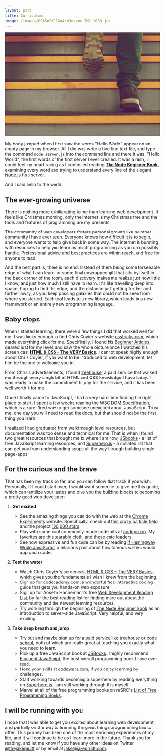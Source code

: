 ```yaml
---
layout: post
title: Curriculum
image: /images/OSASuBX1SGu4kb3ozvne_IMG_1088.jpg
---
```


![](/images/OSASuBX1SGu4kb3ozvne_IMG_1088.jpg)

My body jumped when I first saw the words "Hello World" appear on an empty page in my browser.  All I did was write a five-line text file, and type the command `node server.js` into the command line and there it was, "Hello World", the first words of the first server I ever created.  It was a rush, I could feel my heart racing as I continued reading [**The Node Beginner Book**](http://www.nodebeginner.org/), examining every word and trying to understand every line of the elegant [Node.js](http://nodejs.org/) http server.

And I said hello to the world.

## The ever-growing universe

There is nothing more exhiliarating to me than learning web development. It feels like Christmas morning, only the internet is my Christmas tree and the tools and features of programming are my presents.

The community of web developers fosters personal growth like no other community I have ever seen. Everyone knows how difficult it is to begin, and everyone wants to help give back in some way. The internet is bursting with resources to help you learn as much programming as you can possibly handle. Professional advice and best practices are within reach, and free for anyone to read.

And the best part is, there is no end. Instead of there being some forseeable edge of what I can learn, or some final unwrapped gift that sits by itself in the back corner of the room, each discovery makes me realize just how little I know, and just how much I still have to learn. It's like travelling deep into space, hoping to find the edge, and the distance just getting further and further away, as you keep passing galaxies that could not be seen from where you started. Each tool leads to a new library, which leads to a new framework or an entirely new programming language.

## Baby steps

When I started learning, there were a few things I did that worked well for me. I was lucky enough to find Chris Coyier's website [csstricks.com](http://css-tricks.com/), which made everything click for me. Specifically, I found his [Beginner Articles](http://css-tricks.com/category/beginner/), geared just for my level, and saw the whole picture once I watched his screen cast [**HTML & CSS – The VERY Basics**](http://css-tricks.com/video-screencasts/58-html-css-the-very-basics/). I cannot speak highly enough about Chris Coyier, if you want to be introduced to web development, let him be the one to welcome you in.

From Chris's advertisements, I found [treehouse](http://teamtreehouse.com/join/now?utm_source=css-tricks&utm_medium=leaderboard&utm_campaign=css-tricks-april-2014&cid=1148), a paid service that walked me through every single bit of HTML and CSS knowledge I have today. I was ready to make the commitment to pay for the service, and it has been well worth it for me.

Once I finally came to JavaScript, I had a very hard time finding the right place to start. I spent a few weeks reading the [W3C DOM Specification](http://www.w3.org/TR/2000/WD-DOM-Level-1-20000929/), which is a sure-fired way to get someone unexcited about JavaScript. Trust me, one day you will need to read the docs, but that should not be the first thing you learn.

I realized I had graduated from walkthrough level resources, but documentation was too dense and technical for me. That is when I found two great resources that brought me to where I am now, [JSbooks](http://jsbooks.revolunet.com/) - a list of free JavaScript learning resources, and [Superhero.js](http://superherojs.com/) - a collated list that can get you from understanding scope all the way through building single-page-apps.

## For the curious and the brave

That has been my track so far, and you can follow that track if you wish. Personally, if I could start over, I would want someone to give me this guide, which can tantilize your tastes and give you the building blocks to becoming a pretty good web developer:

1. **Get excited**
	* See the amazing things you can do with the web at the [Chrome Experiments](http://www.chromeexperiments.com/) website. Specifically, check out [this crazy particle field](http://www.marky.pl/vector-field/) and the project [100,000 stars](http://stars.chromeexperiments.com/).
	* Play with some cool community-made code bits at [codepen.io](http://codepen.io/). My favorites are [this tearable cloth](http://codepen.io/suffick/pen/KrAwx), and [these cute loaders](http://codepen.io/thebabydino/pen/pxnld).
	* See how expressive and fun code can be by reading [If Hemingway Wrote JavaScript](http://byfat.xxx/if-hemingway-wrote-javascript), a hilarious post about how famous writers would approach code.

2. **Test the water**
	* Watch Chris Coyier's screencast [HTML & CSS – The VERY Basics](http://css-tricks.com/video-screencasts/58-html-css-the-very-basics/), which gives you the fundamentals I wish I knew from the beginning.
	* Sign up for [codecademy.com](http://www.codecademy.com/), a wonderful free interactive coding guide that gets you hands-on web exposure.
	* Sign up for Anselm Hannemann's free [Web Development Reading List](http://wdrl.info/), by far the best reading list for finding more out about the community and the newest learning resources.
	* Try working through the beginning of [The Node Beginner Book](http://www.nodebeginner.org/) as an introduction to server-side JavaScript. Very helpful, and very exciting.

3. **Take deep breath and jump**
	* Try out and maybe sign up for a paid service like [treehouse](http://teamtreehouse.com/) or [code school](https://www.codeschool.com/), both of which are really great at teaching you exactly what you need to learn.
	* Pick up a free JavaScript book at [JSBooks](http://jsbooks.revolunet.com/). I highly recommend [Eloquent JavaScript](http://eloquentjavascript.net/), the best overall programming book I have ever read.
	* Hone your skills at [codewars.com](http://www.codewars.com/), if you enjoy learning by challenges.
	* Start working towards becoming a superhero by reading everything on [Superhero.js](http://superherojs.com/). I am still working through this myself.
	* Marvel at all of the free programming books on reSRC's [List of Free Programming Books](http://resrc.io/list/10/list-of-free-programming-books/).

## I will be running with you

I hope that I was able to get you excited about learning web development, and partially on the way to learning the great things programming has to offer. This journey has been one of the most enriching experiences of my life, and it will continue to be as I learn more in the future.  Thank you for reading, and let me know if you have any other ideas on Twitter [@thejakepruitt](https://twitter.com/thejakepruitt) or by email at [jake@jakepruitt.com](mailto:jake@jakepruitt.com).
